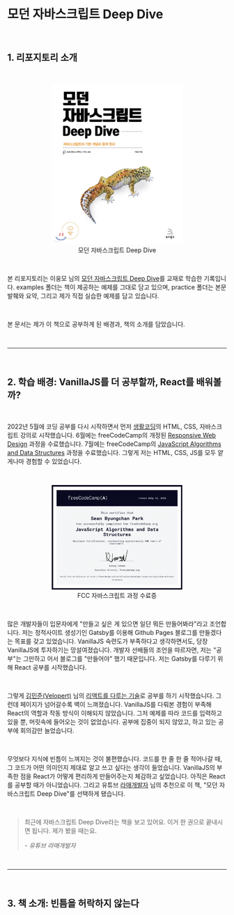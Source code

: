 # 모던 자바스크립트 Deep Dive

<br>

## 1. 리포지토리 소개

<br>

<figure align="center">
<img src="./mjs-cover.jpeg" alt="모던 자바스크립트 Deep Dive 표지 사진" width="300"/>
<figcaption>모던 자바스크립트 Deep Dive</figcatipn>
</figure>

<br>

본 리포지토리는 이웅모 님의 [모던 자바스크립트 Deep Dive](https://wikibook.co.kr/mjs/)를 교재로 학습한 기록입니다. examples 폴더는 책이 제공하는 예제를 그대로 담고 있으며, practice 폴더는 본문 발췌와 요약, 그리고 제가 직접 실습한 예제를 담고 있습니다.

<br>

본 문서는 제가 이 책으로 공부하게 된 배경과, 책의 소개를 담았습니다.

<br>

---

<br>

## 2. 학습 배경: VanillaJS를 더 공부할까, React를 배워볼까?

<br>

2022년 5월에 코딩 공부를 다시 시작하면서 먼저 [생활코딩](https://opentutorials.org/course/1)의 HTML, CSS, 자바스크립트 강의로 시작했습니다. 6월에는 freeCodeCamp의 개정된 [Responsive Web Design](https://www.freecodecamp.org/learn/2022/responsive-web-design/) 과정을 수료했습니다. 7월에는 freeCodeCamp의 [JavaScript Algorithms and Data Structures](https://www.freecodecamp.org/learn/javascript-algorithms-and-data-structures/) 과정을 수료했습니다. 그렇게 저는 HTML, CSS, JS를 모두 얕게나마 경험할 수 있었습니다.

<br>

<figure align="center">
<img src="./fcc-js-certificate.png" alt="freeCodeCamp '자바스크립트 알고리즘 & 자료구조' 과정 수료증" width="300"/>
<figcaption>FCC 자바스크립트 과정 수료증</figcaption>
</figure>

<br>

많은 개발자들이 입문자에게 "만들고 싶은 게 있으면 일단 뭐든 만들어봐라"라고 조언합니다. 저는 정적사이트 생성기인 Gatsby를 이용해 Github Pages 블로그를 만들겠다는 목표를 갖고 있었습니다. VanillaJS 숙련도가 부족하다고 생각하면서도, 당장 VanillaJS에 투자하기는 망설여졌습니다. 개발자 선배들의 조언을 따르자면, 저는 "공부"는 그만하고 어서 블로그를 "만들어야" 했기 때문입니다. 저는 Gatsby를 다루기 위해 React 공부를 시작했습니다.

<br>

그렇게 [김민준(Velopert)](https://github.com/velopert) 님의 [리액트를 다루는 기술](http://www.yes24.com/Product/Goods/78233628)로 공부를 하기 시작했습니다. 그런데 페이지가 넘어갈수록 벽이 느껴졌습니다. VanillaJS를 다뤄본 경험이 부족해 React의 역할과 작동 방식이 이해되지 않았습니다. 그저 예제를 따라 코드를 입력하고 있을 뿐, 머릿속에 들어오는 것이 없었습니다. 공부에 집중이 되지 않았고, 하고 있는 공부에 회의감만 늘었습니다.

<br>

무엇보다 지식에 빈틈이 느껴지는 것이 불편했습니다. 코드를 한 줄 한 줄 적어나갈 때, 그 코드가 어떤 의미인지 제대로 알고 쓰고 싶다는 생각이 들었습니다. VanillaJS의 부족한 점을 React가 어떻게 편리하게 만들어주는지 체감하고 싶었습니다. 아직은 React를 공부할 때가 아니었습니다. 그리고 유튜브 [라매개발자](https://youtu.be/YbVuqWD12Ko) 님의 추천으로 이 책, "모던 자바스크립트 Deep Dive"를 선택하게 됐습니다.

<br>

> 최근에 자바스크립트 Deep Dive라는 책을 보고 있어요. 이거 한 권으로 끝내시면 됩니다. 제가 봤을 때는요.
>
> _- 유튜브 라매개발자_

<br>

---

<br>

## 3. 책 소개: 빈틈을 허락하지 않는다

<br>
